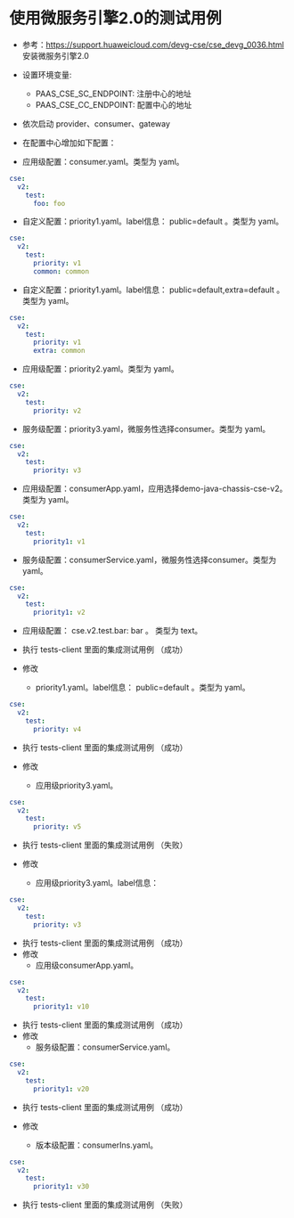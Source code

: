 # 使用微服务引擎2.0的测试用例

* 参考：https://support.huaweicloud.com/devg-cse/cse_devg_0036.html 安装微服务引擎2.0

* 设置环境变量:
  * PAAS_CSE_SC_ENDPOINT: 注册中心的地址
  * PAAS_CSE_CC_ENDPOINT: 配置中心的地址

* 依次启动 provider、consumer、gateway

* 在配置中心增加如下配置：
* 应用级配置：consumer.yaml。类型为 yaml。

```yaml
cse:
  v2:
    test:
      foo: foo
```

  * 自定义配置：priority1.yaml。label信息： public=default 。类型为 yaml。
```yaml
cse:
  v2:
    test:
      priority: v1
      common: common
```

  * 自定义配置：priority1.yaml。label信息： public=default,extra=default 。类型为 yaml。
```yaml
cse:
  v2:
    test:
      priority: v1
      extra: common
```

  * 应用级配置：priority2.yaml。类型为 yaml。
```yaml
cse:
  v2:
    test:
      priority: v2
```

  * 服务级配置：priority3.yaml，微服务性选择consumer。类型为 yaml。
```yaml
cse:
  v2:
    test:
      priority: v3
```

* 应用级配置：consumerApp.yaml，应用选择demo-java-chassis-cse-v2。类型为 yaml。
```yaml
cse:
  v2:
    test:
      priority1: v1
```

* 服务级配置：consumerService.yaml，微服务性选择consumer。类型为 yaml。
```yaml
cse:
  v2:
    test:
      priority1: v2
```

  * 应用级配置： cse.v2.test.bar: bar 。 类型为 text。

* 执行 tests-client 里面的集成测试用例 （成功）

* 修改
  * priority1.yaml。label信息： public=default 。类型为 yaml。
```yaml
cse:
  v2:
    test:
      priority: v4
```

* 执行 tests-client 里面的集成测试用例 （成功）

* 修改
  * 应用级priority3.yaml。
```yaml
cse:
  v2:
    test:
      priority: v5
```

* 执行 tests-client 里面的集成测试用例 （失败）

* 修改
  * 应用级priority3.yaml。label信息：
```yaml
cse:
  v2:
    test:
      priority: v3
```

* 执行 tests-client 里面的集成测试用例 （成功）
* 修改
  * 应用级consumerApp.yaml。
```yaml
cse:
  v2:
    test:
      priority1: v10
```

* 执行 tests-client 里面的集成测试用例 （成功）
* 修改
  * 服务级配置：consumerService.yaml。
```yaml
cse:
  v2:
    test:
      priority1: v20
```

* 执行 tests-client 里面的集成测试用例 （成功）

* 修改
  * 版本级配置：consumerIns.yaml。
```yaml
cse:
  v2:
    test:
      priority1: v30
```

* 执行 tests-client 里面的集成测试用例 （失败）
